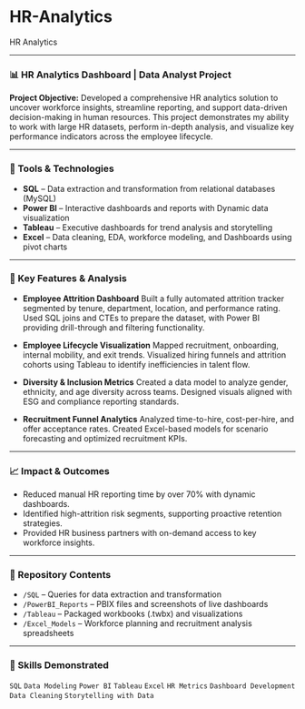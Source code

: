 # HR-Analytics
HR Analytics

---

### 📊 HR Analytics Dashboard | Data Analyst Project

**Project Objective:**
Developed a comprehensive HR analytics solution to uncover workforce insights, streamline reporting, and support data-driven decision-making in human resources. This project demonstrates my ability to work with large HR datasets, perform in-depth analysis, and visualize key performance indicators across the employee lifecycle.

---

### 🔧 Tools & Technologies

* **SQL** – Data extraction and transformation from relational databases (MySQL)
* **Power BI** – Interactive dashboards and reports with Dynamic data visualization
* **Tableau** – Executive dashboards for trend analysis and storytelling
* **Excel** – Data cleaning, EDA, workforce modeling, and Dashboards using pivot charts

---

### 🧩 Key Features & Analysis

* **Employee Attrition Dashboard**
  Built a fully automated attrition tracker segmented by tenure, department, location, and performance rating. Used SQL joins and CTEs to prepare the dataset, with Power BI providing drill-through and filtering functionality.

* **Employee Lifecycle Visualization**
  Mapped recruitment, onboarding, internal mobility, and exit trends. Visualized hiring funnels and attrition cohorts using Tableau to identify inefficiencies in talent flow.

* **Diversity & Inclusion Metrics**
  Created a data model to analyze gender, ethnicity, and age diversity across teams. Designed visuals aligned with ESG and compliance reporting standards.

* **Recruitment Funnel Analytics**
  Analyzed time-to-hire, cost-per-hire, and offer acceptance rates. Created Excel-based models for scenario forecasting and optimized recruitment KPIs.

---

### 📈 Impact & Outcomes

* Reduced manual HR reporting time by over 70% with dynamic dashboards.
* Identified high-attrition risk segments, supporting proactive retention strategies.
* Provided HR business partners with on-demand access to key workforce insights.

---

### 📂 Repository Contents

* `/SQL` – Queries for data extraction and transformation
* `/PowerBI_Reports` – PBIX files and screenshots of live dashboards
* `/Tableau` – Packaged workbooks (.twbx) and visualizations
* `/Excel_Models` – Workforce planning and recruitment analysis spreadsheets

---

### 📌 Skills Demonstrated

`SQL` `Data Modeling` `Power BI` `Tableau` `Excel` `HR Metrics` `Dashboard Development` `Data Cleaning` `Storytelling with Data`


